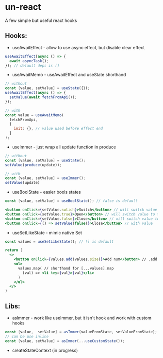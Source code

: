 # un-react
A few simple but useful react hooks

## Hooks:

- useAwaitEffect - allow to use async effect, but disable clear effect
```js
useAwaitEffect(async () => {
  await asyncTask();
}); // default deps is []
```
- useAwaitMemo - useAwaitEffect and useState shorthand
```js
// without
const [value, setValue] = useState({});
useAwaitEffect(async () => {
  setValue(await fetchFromApi());
});

// with
const value = useAwaitMemo(
  fetchFromApi,
  {
    init: {}, // value used before effect end
  }
);
```
- useImmer - just wrap all update function in produce
```js
// without
const [value, setValue] = useState();
setValue(produce(update));

// with
const [value, setValue] = useImmer();
setValue(update)
```
- useBoolState - easier bools states
```jsx
const [value, setValue] = useBoolState(); // false is default

<button onClick={setValue.swtich}>Switch</button> // will switch value
<button onClick={setValue.true}>Open</button> // will switch value to true
<button onClick={setValue.false}>Close</button> // will switch value to false
<button onClick={() => setValue(false)}>Close</button> // with value

```
- useSetLikeState - mimic native Set
```jsx
const values = useSetLikeState(); // [] is default

return (
  <>
    <button onClick={values.add(values.size)}>Add num</button> // .add will triger rerender
    <ul>
      values.map( // shorthand for [...values].map
        (val) => <li key={val}>{val}</li>
      )
    </ul>
  </>
)
```

## Libs:
- asImmer - work like useImmer, but it isn't hook and work with custom hooks
```js
const [value,  setValue] = asImmer(valueFromState, setValueFromState);
// can be use inline
const [value, setValue] = asImmer(...useCustomState());
```
- createStateContext (in progress)
